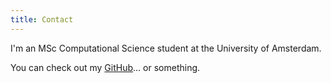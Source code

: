 ```yaml
---
title: Contact
---
```


I'm an MSc Computational Science student at the University of Amsterdam.

You can check out my [GitHub](http://github.com/johntyree)... or something.
